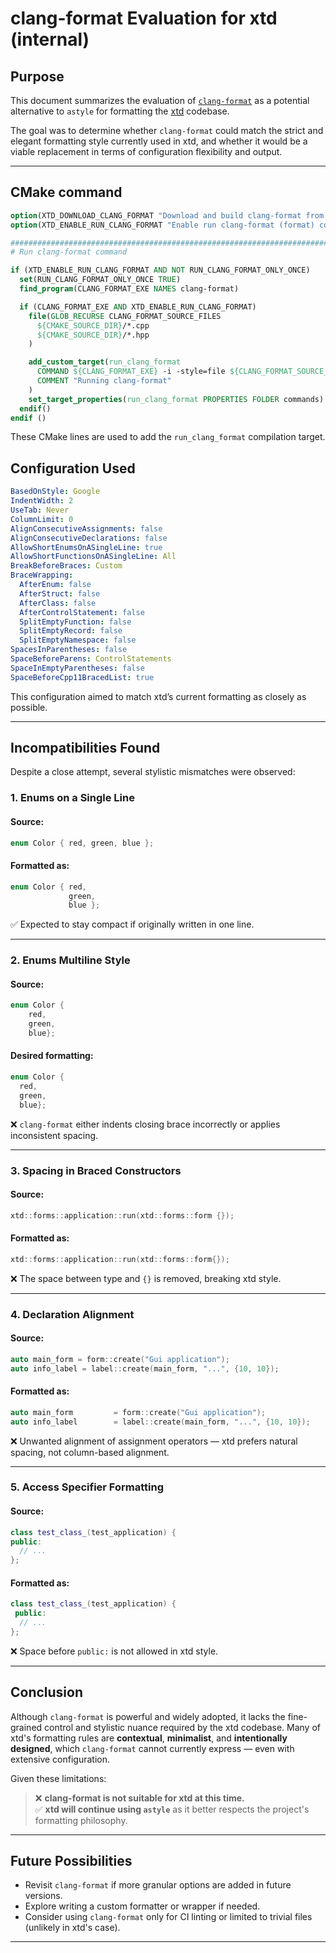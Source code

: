 # clang-format Evaluation for xtd (internal)

## Purpose

This document summarizes the evaluation of [`clang-format`](https://clang.llvm.org/docs/ClangFormat.html) as a potential alternative to `astyle` for formatting the [xtd](https://github.com/gammasoft71/xtd) codebase.

The goal was to determine whether `clang-format` could match the strict and elegant formatting style currently used in xtd, and whether it would be a viable replacement in terms of configuration flexibility and output.

---

## CMake command

```cmake
option(XTD_DOWNLOAD_CLANG_FORMAT "Download and build clang-format from Github" OFF)
option(XTD_ENABLE_RUN_CLANG_FORMAT "Enable run clang-format (format) command" OFF)

################################################################################
# Run clang-format command

if (XTD_ENABLE_RUN_CLANG_FORMAT AND NOT RUN_CLANG_FORMAT_ONLY_ONCE)
  set(RUN_CLANG_FORMAT_ONLY_ONCE TRUE)
  find_program(CLANG_FORMAT_EXE NAMES clang-format)

  if (CLANG_FORMAT_EXE AND XTD_ENABLE_RUN_CLANG_FORMAT)
    file(GLOB_RECURSE CLANG_FORMAT_SOURCE_FILES
      ${CMAKE_SOURCE_DIR}/*.cpp
      ${CMAKE_SOURCE_DIR}/*.hpp
    )

    add_custom_target(run_clang_format
      COMMAND ${CLANG_FORMAT_EXE} -i -style=file ${CLANG_FORMAT_SOURCE_FILES}
      COMMENT "Running clang-format"
    )
    set_target_properties(run_clang_format PROPERTIES FOLDER commands)
  endif()
endif ()
```

These CMake lines are used to add the `run_clang_format` compilation target.

## Configuration Used

```yaml
BasedOnStyle: Google
IndentWidth: 2
UseTab: Never
ColumnLimit: 0
AlignConsecutiveAssignments: false
AlignConsecutiveDeclarations: false
AllowShortEnumsOnASingleLine: true
AllowShortFunctionsOnASingleLine: All
BreakBeforeBraces: Custom
BraceWrapping:
  AfterEnum: false
  AfterStruct: false
  AfterClass: false
  AfterControlStatement: false
  SplitEmptyFunction: false
  SplitEmptyRecord: false
  SplitEmptyNamespace: false
SpacesInParentheses: false
SpaceBeforeParens: ControlStatements
SpaceInEmptyParentheses: false
SpaceBeforeCpp11BracedList: true
```

This configuration aimed to match xtd’s current formatting as closely as possible.

---

## Incompatibilities Found

Despite a close attempt, several stylistic mismatches were observed:

### 1. **Enums on a Single Line**
#### Source:
```cpp
enum Color { red, green, blue };
```
#### Formatted as:
```cpp
enum Color { red,
             green,
             blue };
```
✅ Expected to stay compact if originally written in one line.

---

### 2. **Enums Multiline Style**
#### Source:
```cpp
enum Color {
    red,
    green,
    blue};
```
#### Desired formatting:
```cpp
enum Color {
  red,
  green,
  blue};
```
❌ `clang-format` either indents closing brace incorrectly or applies inconsistent spacing.

---

### 3. **Spacing in Braced Constructors**
#### Source:
```cpp
xtd::forms::application::run(xtd::forms::form {});
```
#### Formatted as:
```cpp
xtd::forms::application::run(xtd::forms::form{});
```
❌ The space between type and `{}` is removed, breaking xtd style.

---

### 4. **Declaration Alignment**
#### Source:
```cpp
auto main_form = form::create("Gui application");
auto info_label = label::create(main_form, "...", {10, 10});
```
#### Formatted as:
```cpp
auto main_form         = form::create("Gui application");
auto info_label        = label::create(main_form, "...", {10, 10});
```
❌ Unwanted alignment of assignment operators — xtd prefers natural spacing, not column-based alignment.

---

### 5. **Access Specifier Formatting**
#### Source:
```cpp
class test_class_(test_application) {
public:
  // ...
};
```
#### Formatted as:
```cpp
class test_class_(test_application) {
 public:
  // ...
};
```
❌ Space before `public:` is not allowed in xtd style.

---

## Conclusion

Although `clang-format` is powerful and widely adopted, it lacks the fine-grained control and stylistic nuance required by the xtd codebase. Many of xtd's formatting rules are **contextual**, **minimalist**, and **intentionally designed**, which `clang-format` cannot currently express — even with extensive configuration.

Given these limitations:

> ❌ **clang-format is not suitable for xtd at this time.**  
> ✅ **xtd will continue using `astyle`** as it better respects the project's formatting philosophy.

---

## Future Possibilities

- Revisit `clang-format` if more granular options are added in future versions.
- Explore writing a custom formatter or wrapper if needed.
- Consider using `clang-format` only for CI linting or limited to trivial files (unlikely in xtd's case).

---
